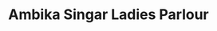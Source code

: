 ---
title: "Ambika Singar Ladies Parlour"
url: /hyderabad/ambika-singar-ladies-parlour/
shop: beauty
---